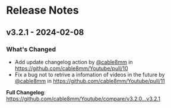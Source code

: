 # Release Notes

## v3.2.1 - 2024-02-08

### What's Changed

* Add update changelog action by [@cable8mm](https://github.com/cable8mm) in https://github.com/cable8mm/Youtube/pull/10
* Fix a bug not to retrive a infomation of videos in the future by [@cable8mm](https://github.com/cable8mm) in https://github.com/cable8mm/Youtube/pull/11

**Full Changelog**: https://github.com/cable8mm/Youtube/compare/v3.2.0...v3.2.1
